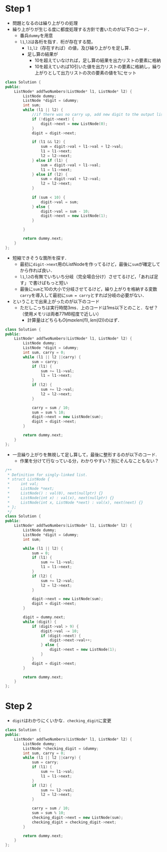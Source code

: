 <script type="text/javascript" async src="https://cdnjs.cloudflare.com/ajax/libs/mathjax/3.2.2/es5/tex-mml-chtml.min.js">
</script>
<script type="text/x-mathjax-config">
 MathJax.Hub.Config({
 tex2jax: {
 inlineMath: [['$', '$'] ],
 displayMath: [ ['$$','$$'], ["\\[","\\]"] ]
 }
 });
</script>

# Step 1
- 問題となるのは繰り上がりの処理
- 繰り上がりが生じる度に都度処理する方針で書いたのが以下のコード．
  - 番兵`dummy`を用意
  - `l1`,`l2`は各桁を指す．桁が存在する間，
    - `l1`,`l2`（存在すれば）の値，及び繰り上がりを足し算．
    - 足し算の結果が
      - 10を超えていなければ，足し算の結果を出力リストの要素に格納
      - 10を超えていれば10引いた値を出力リストの要素に格納し，繰り上がりとして出力リストの次の要素の値を1にセット
```c++
class Solution {
public:
    ListNode* addTwoNumbers(ListNode* l1, ListNode* l2) {
        ListNode dummy;
        ListNode *digit = &dummy;
        int sum;
        while (l1 || l2) {
            //if there was no carry up, add new digit to the output list;
            if (!digit->next) {
                digit->next = new ListNode(0);
            }
            digit = digit->next;

            if (l1 && l2) {
                sum = digit->val + l1->val + l2->val;
                l1 = l1->next;
                l2 = l2->next;
            } else if (l1) {
                sum = digit->val + l1->val;
                l1 = l1->next;
            } else if (l2) {
                sum = digit->val + l2->val;
                l2 = l2->next;
            }
            
            if (sum < 10) {
                digit->val = sum;
            } else {
                digit->val = sum - 10;
                digit->next = new ListNode(1);
            }

        }

        return dummy.next;
    }
};
```
- 短縮できそうな箇所を探す．
  - 最初に`digit->next`用のListNodeを作ってるけど，最後に`sum`が確定してから作れば良い．
  - `l1`,`l2`の有無でいちいち分岐（完全場合分け）させてるけど，「あれば足す」で書けばもっと短い
  - 最後に`sum`と10の大小で分岐させてるけど，繰り上がりを格納する変数`carry`を導入して最初に`sum = carry`とすれば分岐の必要がない．
- ということで出来上がったのが以下のコード
  - ただしこっちは実行時間3ms．上のコードは1ms以下とのこと．なぜ？（使用メモリは両者77MB程度で近しい）
    - 計算量はどちらも$O(max{len(l1),len(l2)})$のはず．
```c++
class Solution {
public:
    ListNode* addTwoNumbers(ListNode* l1, ListNode* l2) {
        ListNode dummy;
        ListNode *digit = &dummy;
        int sum, carry = 0;
        while (l1 || l2 ||carry) {
            sum = carry;
            if (l1) {
                sum += l1->val;
                l1 = l1->next;
            }
            if (l2) {
                sum += l2->val;
                l2 = l2->next;
            }

            carry = sum / 10;
            sum = sum % 10;
            digit->next = new ListNode(sum);
            digit = digit->next;
        }

        return dummy.next;
    }
};
```
- 一旦繰り上がりを無視して足し算して，最後に整形するのが以下のコード.
  - 作業を分けて行なっている分，わかりやすい？別にそんなこともない？
```c++
/**
 * Definition for singly-linked list.
 * struct ListNode {
 *     int val;
 *     ListNode *next;
 *     ListNode() : val(0), next(nullptr) {}
 *     ListNode(int x) : val(x), next(nullptr) {}
 *     ListNode(int x, ListNode *next) : val(x), next(next) {}
 * };
 */
class Solution {
public:
    ListNode* addTwoNumbers(ListNode* l1, ListNode* l2) {
        ListNode dummy;
        ListNode *digit = &dummy;
        int sum;

        while (l1 || l2) {
            sum = 0;
            if (l1) {
                sum += l1->val;
                l1 = l1->next;
            }
            if (l2) {
                sum += l2->val;
                l2 = l2->next;
            }

            digit->next = new ListNode(sum);
            digit = digit->next;
        }

        digit = dummy.next;
        while (digit) {
            if (digit->val > 9) {
                digit->val -= 10;
                if (digit->next) {
                    digit->next->val++;
                } else {
                    digit->next = new ListNode(1);
                }
            }
            digit = digit->next;
        }

        return dummy.next;
    }
};
```
# Step 2
- `digit`はわかりにくいかな．`checking_digit`に変更
```c++
class Solution {
public:
    ListNode* addTwoNumbers(ListNode* l1, ListNode* l2) {
        ListNode dummy;
        ListNode *checking_digit = &dummy;
        int sum, carry = 0;
        while (l1 || l2 ||carry) {
            sum = carry;
            if (l1) {
                sum += l1->val;
                l1 = l1->next;
            }
            if (l2) {
                sum += l2->val;
                l2 = l2->next;
            }

            carry = sum / 10;
            sum = sum % 10;
            checking_digit->next = new ListNode(sum);
            checking_digit = checking_digit->next;
        }

        return dummy.next;
    }
};
```
